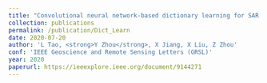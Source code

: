 ```yaml
---
title: "Convolutional neural network-based dictionary learning for SAR target recognition"
collection: publications
permalink: /publication/Dict_Learn
date: 2020-07-20
author: 'L Tao, <strong>Y Zhou</strong>, X Jiang, X Liu, Z Zhou'
conf: 'IEEE Geoscience and Remote Sensing Letters (GRSL)'
year: 2020
paperurl: https://ieeexplore.ieee.org/document/9144271
---
```


